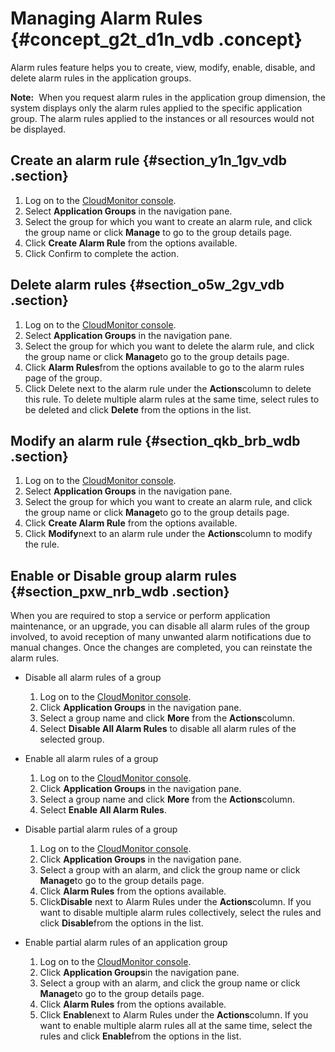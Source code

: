 # Managing Alarm Rules {#concept_g2t_d1n_vdb .concept}

Alarm rules feature helps you to create, view, modify, enable, disable, and delete alarm rules in the application groups.

**Note:**  When you request alarm rules in the application group dimension, the system displays only the alarm rules applied to the specific application group. The alarm rules applied to the instances or all resources would not be displayed.

## Create an alarm rule {#section_y1n_1gv_vdb .section}

1.  Log on to the [CloudMonitor console](https://partners-intl.console.aliyun.com/#/cms).
2.  Select **Application Groups** in the navigation pane.
3.  Select the group for which you want to create an alarm rule, and click the group name or click **Manage** to go to the group details page.
4.  Click **Create Alarm Rule** from the options available.
5.  Click Confirm to complete the action.

## Delete alarm rules {#section_o5w_2gv_vdb .section}

1.  Log on to the [CloudMonitor console](https://partners-intl.console.aliyun.com/#/cms).
2.  Select **Application Groups** in the navigation pane.
3.  Select the group for which you want to delete the alarm rule, and click the group name or click **Manage**to go to the group details page.
4.  Click **Alarm Rules**from the options available to go to the alarm rules page of the group.
5.  Click Delete next to the alarm rule under the **Actions**column to delete this rule. To delete multiple alarm rules at the same time, select rules to be deleted and click **Delete** from the options in the list.

## Modify an alarm rule {#section_qkb_brb_wdb .section}

1.  Log on to the [CloudMonitor console](https://partners-intl.console.aliyun.com/#/cms).
2.  Select **Application Groups** in the navigation pane.
3.  Select the group for which you want to create an alarm rule, and click the group name or click **Manage**to go to the group details page.
4.  Click **Create Alarm Rule** from the options available.
5.  Click **Modify**next to an alarm rule under the **Actions**column to modify the rule.

## Enable or Disable group alarm rules {#section_pxw_nrb_wdb .section}

When you are required to stop a service or perform application maintenance, or an upgrade, you can disable all alarm rules of the group involved, to avoid reception of many unwanted alarm notifications due to manual changes. Once the changes are completed, you can reinstate the alarm rules.

-   Disable all alarm rules of a group
    1.  Log on to the [CloudMonitor console](https://partners-intl.console.aliyun.com/#/cms).
    2.  Click **Application Groups** in the navigation pane.
    3.  Select a group name and click **More** from the **Actions**column.
    4.  Select **Disable All Alarm Rules** to disable all alarm rules of the selected group.

-   Enable all alarm rules of a group
    1.  Log on to the [CloudMonitor console](https://partners-intl.console.aliyun.com/#/cms).
    2.  Click **Application Groups** in the navigation pane.
    3.  Select a group name and click **More** from the **Actions**column.
    4.  Select **Enable All Alarm Rules**.
-   Disable partial alarm rules of a group
    1.  Log on to the [CloudMonitor console](https://partners-intl.console.aliyun.com/#/cms).
    2.  Click **Application Groups** in the navigation pane.
    3.  Select a group with an alarm, and click the group name or click **Manage**to go to the group details page.
    4.  Click **Alarm Rules** from the options available.
    5.  Click**Disable** next to Alarm Rules under the **Actions**column. If you want to disable multiple alarm rules collectively, select the rules and click **Disable**from the options in the list.
-   Enable partial alarm rules of an application group
    1.  Log on to the [CloudMonitor console](https://partners-intl.console.aliyun.com/#/cms).
    2.  Click **Application Groups**in the navigation pane.
    3.  Select a group with an alarm, and click the group name or click **Manage**to go to the group details page.
    4.  Click **Alarm Rules** from the options available.
    5.  Click **Enable**next to Alarm Rules under the **Actions**column. If you want to enable multiple alarm rules all at the same time, select the rules and click **Enable**from the options in the list.

